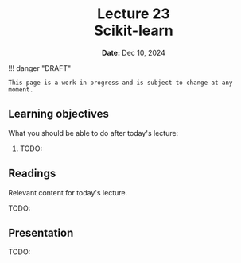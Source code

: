 <h1 align="center">
<b>Lecture 23</b><br>
Scikit-learn
</h1>
<p align="center">
<b>Date:</b> Dec 10, 2024
</p>

!!! danger "DRAFT"

    This page is a work in progress and is subject to change at any moment.

## Learning objectives

What you should be able to do after today's lecture:

1.  TODO:

## Readings

Relevant content for today's lecture.

TODO:

## Presentation

TODO:
